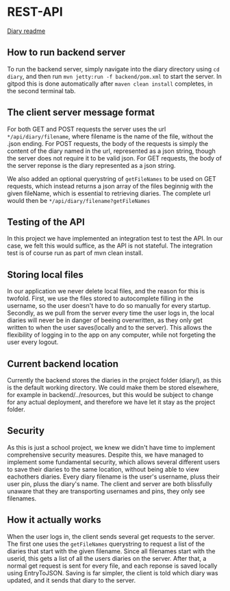 # REST-API

[Diary readme](../readme.md)

## How to run backend server
To run the backend server, simply navigate into the diary directory using `cd diary`, and then run `mvn jetty:run -f backend/pom.xml` to start the server. In gitpod this is done automatically after `maven clean install` completes, in the second terminal tab.

## The client server message format
For both GET and POST requests the server uses the url `*/api/diary/filename`, where filename is the name of the file, without the .json ending. For POST requests, the body of the requests is simply the content of the diary named in the url, represented as a json string, though the server does not require it to be valid json. For GET requests, the body of the server reponse is the diary represented as a json string. 

We also added an optional querystring of `getFileNames` to be used on GET requests, which instead returns a json array of the files beginnig with the given fileName, which is essential to retrieving diaries. The complete url would then be `*/api/diary/filename?getFileNames`

## Testing of the API
In this project we have implemented an integration test to test the API. In our case, we felt this would suffice, as the API is not stateful. The integration test is of course run as part of mvn clean install.

## Storing local files
In our application we never delete local files, and the reason for this is twofold. First, we use the files stored to autocomplete filling in the username, so the user doesn't have to do so manually for every startup. Secondly, as we pull from the server every time the user logs in, the local diaries will never be in danger of beeing overwritten, as they only get written to when the user saves(locally and to the server). This allows the flexibility of logging in to the app on any computer, while not forgeting the user every logout.

## Current backend location
Currently the backend stores the diaries in the project folder (diary/), as this is the default working directory. We could make them be stored elsewhere, for example in backend/../resources, but this would be subject to change for any actual deployment, and therefore we have let it stay as the project folder.

## Security
As this is just a school project, we knew we didn't have time to implement comprehensive security measures. Despite this, we have managed to implement some fundamental security, which allows several different users to save their diaries to the same location, without being able to view eachothers diaries. Every diary filename is the user's username, pluss their user pin, pluss the diary's name. The client and server are both blissfully unaware that they are transporting usernames and pins, they only see filenames. 

## How it actually works
When the user logs in, the client sends several get requests to the server. The first one uses the `getFileNames` querystring to request a list of the diaries that start with the given filename. Since all filenames start with the userid, this gets a list of all the users diaries on the server. After that, a normal get request is sent for every file, and each reponse is saved locally using EntryToJSON. Saving is far simpler, the client is told which diary was updated, and it sends that diary to the server. 